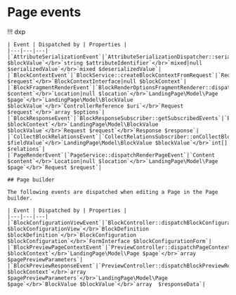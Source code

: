 # Page events

!!! dxp

    | Event | Dispatched by | Properties |
    |---|---|---|
    |`AttributeSerializationEvent`|`AttributeSerializationDispatcher::serialize`|`LandingPage\Model\BlockValue $blockValue`</br>`string $attributeIdentifier`</br>`mixed|null $serializedValue`</br>`mixed $deserializedValue`|
    |`BlockContextEvent`|`BlockService::createBlockContextFromRequest`|`Request $request`</br>`BlockContextInterface|null $blockContext`|
    |`BlockFragmentRenderEvent`|`BlockRenderOptionsFragmentRenderer::dispatchFragmentRenderEvent`|`Content $content`</br>`Location|null $location`</br>`LandingPage\Model\Page $page`</br>`LandingPage\Model\BlockValue $blockValue`</br>`ControllerReference $uri`</br>`Request $request`</br>`array $options`|
    |`BlockResponseEvent`|`BlockResponseSubscriber::getSubscribedEvents`|`BlockContextInterface $blockContext`</br>`LandingPage\Model\BlockValue $blockValue`</br>`Request $request`</br>`Response $response`|
    |`CollectBlockRelationsEvent`|`CollectRelationsSubscriber::onCollectBlockRelations`|`LandingPage\Value $fieldValue`</br>`LandingPage\Model\BlockValue $blockValue`</br>`int[] $relations`|
    |`PageRenderEvent`|`PageService::dispatchRenderPageEvent`|`Content $content`</br>`Location|null $location`</br>`LandingPage\Model\Page $page`</br>`Request $request`|

    ## Page builder

    The following events are dispatched when editing a Page in the Page builder.

    | Event | Dispatched by | Properties |
    |---|---|---|
    |`BlockConfigurationViewEvent`|`BlockController::dispatchBlockConfigurationViewEvent`|`BlockConfigurationView $blockConfigurationView`</br>`BlockDefinition $blockDefinition`</br>`BlockConfiguration $blockConfiguration`</br>`FormInterface $blockConfigurationForm`|
    |`BlockPreviewPageContextEvent`|`PreviewController::dispatchPageContextEvent`|`BlockContextInterface $blockContext`</br>`LandingPage\Model\Page $page`</br>`array $pagePreviewParameters`|
    |`BlockPreviewResponseEvent`|`PreviewController::dispatchBlockPreviewResponseEvent`|`BlockContextInterface $blockContext`</br>`array $pagePreviewParameters`</br>`LandingPage\Model\Page $page`</br>`BlockValue $blockValue`</br>`array  $responseData`|
